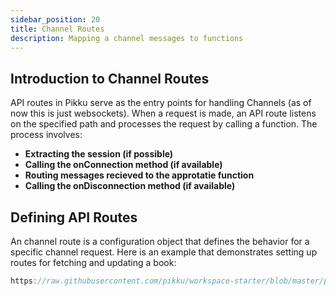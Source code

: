 ```yaml
---
sidebar_position: 20
title: Channel Routes
description: Mapping a channel messages to functions 
---
```


## Introduction to Channel Routes

API routes in Pikku serve as the entry points for handling Channels (as of now this is just websockets). When a request is made, an API route listens on the specified path and processes the request by calling a function. The process involves:

- **Extracting the session (if possible)**
- **Calling the onConnection method (if available)**
- **Routing messages recieved to the approtatie function**
- **Calling the onDisconnection method (if available)**

## Defining API Routes

An channel route is a configuration object that defines the behavior for a specific channel request. Here is an example that demonstrates setting up routes for fetching and updating a book:

```typescript reference title="events.channel.ts"
https://raw.githubusercontent.com/pikku/workspace-starter/blob/master/packages/functions/src/functions/events/events.channel.ts
```